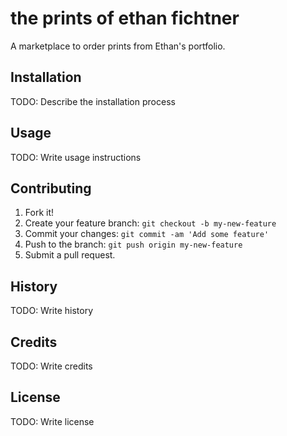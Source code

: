 # the prints of ethan fichtner

A marketplace to order prints from Ethan's portfolio.


## Installation

TODO: Describe the installation process

## Usage

TODO: Write usage instructions

## Contributing

1. Fork it!
2. Create your feature branch: `git checkout -b my-new-feature`
3. Commit your changes: `git commit -am 'Add some feature'`
4. Push to the branch: `git push origin my-new-feature`
5. Submit a pull request.

## History

TODO: Write history

## Credits

TODO: Write credits

## License

TODO: Write license